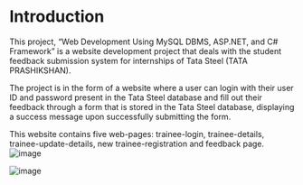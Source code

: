 # Introduction
This project, “Web Development Using MySQL DBMS, ASP.NET, and C# Framework” is a website development project that deals with the student feedback submission system for internships of Tata Steel (TATA PRASHIKSHAN). 

The project is in the form of a website where a user can login with their user ID and password present in the Tata Steel database and fill out their feedback through a form that is stored in the Tata Steel database, displaying a success message upon successfully submitting the form. 

This website  contains five web-pages: trainee-login, trainee-details, trainee-update-details, new trainee-registration and feedback page.
![image](https://github.com/sneha4948/TATA_Feedback_Website_SNTI/assets/80635271/dbaa19d3-c85f-42b4-b100-f730412a7e7b)

![image](https://github.com/sneha4948/TATA_Feedback_Website_SNTI/assets/80635271/be47f611-b41a-4151-8055-befa0cc65f31)

